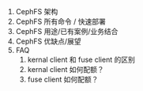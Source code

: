 1. CephFS 架构
1. CephFS 所有命令 / 快速部署
1. CephFS 用途/已有案例/业务结合
1. CephFS 优缺点/展望
1. FAQ
	1. kernal client 和 fuse client 的区别
	1. kernal client 如何配额？
	1. fuse client 如何配额？